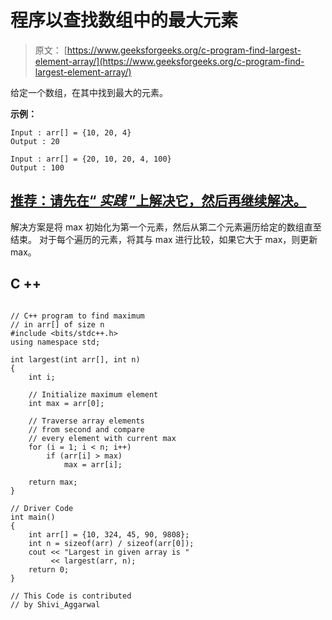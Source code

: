 # 程序以查找数组中的最大元素

> 原文： [https://www.geeksforgeeks.org/c-program-find-largest-element-array/](https://www.geeksforgeeks.org/c-program-find-largest-element-array/)

给定一个数组，在其中找到最大的元素。

**示例：**

```
Input : arr[] = {10, 20, 4}
Output : 20

Input : arr[] = {20, 10, 20, 4, 100}
Output : 100

```

## [推荐：请先在“ ***<u>实践</u>*** ”上解决它，然后再继续解决。](https://practice.geeksforgeeks.org/problems/help-a-thief/0)

解决方案是将 max 初始化为第一个元素，然后从第二个元素遍历给定的数组直至结束。 对于每个遍历的元素，将其与 max 进行比较，如果它大于 max，则更新 max。

## C ++

```

// C++ program to find maximum 
// in arr[] of size n  
#include <bits/stdc++.h> 
using namespace std; 

int largest(int arr[], int n) 
{ 
    int i; 

    // Initialize maximum element 
    int max = arr[0]; 

    // Traverse array elements  
    // from second and compare 
    // every element with current max  
    for (i = 1; i < n; i++) 
        if (arr[i] > max) 
            max = arr[i]; 

    return max; 
} 

// Driver Code 
int main() 
{ 
    int arr[] = {10, 324, 45, 90, 9808}; 
    int n = sizeof(arr) / sizeof(arr[0]); 
    cout << "Largest in given array is " 
         << largest(arr, n); 
    return 0; 
} 

// This Code is contributed  
// by Shivi_Aggarwal 

```